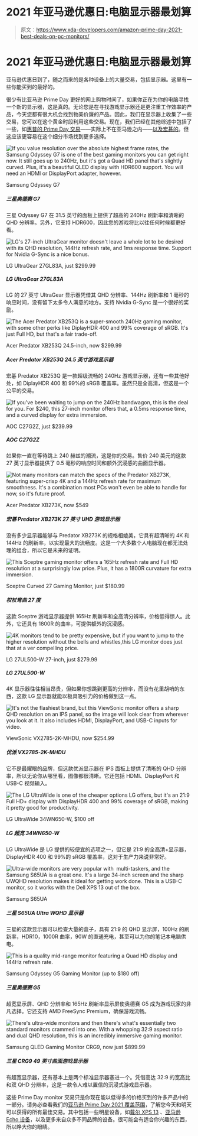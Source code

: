 # 2021 年亚马逊优惠日:电脑显示器最划算

> 原文：<https://www.xda-developers.com/amazon-prime-day-2021-best-deals-on-pc-monitors/>

# 2021 年亚马逊优惠日:电脑显示器最划算

亚马逊优惠日到了，随之而来的是各种设备上的大量交易，包括显示器。这里有一些你能买到的最好的。

很少有比亚马逊 Prime Day 更好的网上购物时间了，如果你正在为你的电脑寻找一个新的显示器，这是真的。无论您是在寻找游戏显示器还是更注重工作效率的产品，今天您都有很大机会找到物美价廉的产品。因此，我们在显示器上收集了一些交易，您可以在这个黄金时段利用这些交易。现在，我们已经在其他综述中包括了一些，如[惠普的 Prime Day 交易](https://www.xda-developers.com/hp-prime-day-deals-are-here-spectre-omen-and-more/)——实际上不在亚马逊之内——[以及宏碁的](https://www.xda-developers.com/acer-prime-day-deals-include-nearly-600-off-the-predator-triton-500/)。但这应该更容易在这个细分市场找到更多选择。

 <picture>![If you value resolution over the absolute highest frame rates, the Samsung Odyssey G7 is one of the best gaming monitors you can get right now. It still goes up to 240Hz, but it's got a Quad HD panel that's slightly curved. Plus, it's a beautiful QLED display with HDR600 support. You will need an HDMI or DisplayPort adapter, however.](img/de4716950ded5c8ac86239ca53fea813.png)</picture> 

Samsung Odyssey G7

##### 三星奥德赛 G7

三星 Odyssey G7 在 31.5 英寸的面板上提供了超高的 240Hz 刷新率和清晰的 QHD 分辨率。另外，它支持 HDR600，因此您的游戏将比以往任何时候都更好看。

 <picture>![LG's 27-inch UltraGear monitor doesn't leave a whole lot to be desired with its QHD resolution, 144Hz refresh rate, and 1ms response time. Support for Nvidia G-Sync is a nice bonus.](img/4b30ea576c25844c83570752937c1327.png)</picture> 

LG UltraGear 27GL83A, just $299.99

##### LG UltraGear 27GL83A

LG 的 27 英寸 UltraGear 显示器凭借其 QHD 分辨率、144Hz 刷新率和 1 毫秒的响应时间，没有留下太多令人满意的地方。支持 Nvidia G-Sync 是一个很好的奖励。

 <picture>![The Acer Predator XB253Q is a super-smooth 240Hz gaming monitor, with some other perks like DiplayHDR 400 and 99% coverage of sRGB. It's just Full HD, but that's a fair trade-off.](img/64bcad043b5d850acd5605c2169dfaff.png)</picture> 

Acer Predator XB253Q 24.5-inch, now $299.99

##### Acer Predator XB253Q 24.5 英寸游戏显示器

宏碁 Predator XB253Q 是一款超级流畅的 240Hz 游戏显示器，还有一些其他好处，如 DiplayHDR 400 和 99%的 sRGB 覆盖率。虽然只是全高清，但这是一个公平的交易。

 <picture>![If you've been waiting to jump on the 240Hz bandwagon, this is the deal for you. For $240, this 27-inch monitor offers that, a 0.5ms response time, and a curved display for extra immersion.](img/ef07aaeb659e1d9b9bdecf6411c2fb54.png)</picture> 

AOC C27G2Z, just $239.99

##### AOC C27G2Z

如果你一直在等待跳上 240 赫兹的潮流，这是你的交易。售价 240 美元的这款 27 英寸显示器提供了 0.5 毫秒的响应时间和额外沉浸感的曲面显示器。

 <picture>![Not many monitors can match the specs of the Predator XB273K, featuring super-crisp 4K and a 144Hz refresh rate for maximum smoothness. It's a combination most PCs won't even be able to handle for now, so it's future proof.](img/aa70d03dcacedffa727d3ec2fb3357de.png)</picture> 

Acer Predator XB273K, now $549

##### 宏碁 Predator XB273K 27 英寸 UHD 游戏显示器

没有多少显示器能够与 Predator XB273K 的规格相媲美，它具有超清晰的 4K 和 144Hz 的刷新率，以实现最大的流畅度。这是一个大多数个人电脑现在都无法处理的组合，所以它是未来的证明。

 <picture>![This Sceptre gaming monitor offers a 165Hz refresh rate and Full HD resolution at a surprisingly low price. Plus, it has a 1800R curvature for extra immersion.](img/3bc2fa032a4e8bd03c4f9d518d8f06f3.png)</picture> 

Sceptre Curved 27 Gaming Monitor, just $180.99

##### 权杖弯曲 27 度

这款 Sceptre 游戏显示器提供 165Hz 刷新率和全高清分辨率，价格低得惊人。此外，它还具有 1800R 的曲率，可提供额外的沉浸感。

 <picture>![4K monitors tend to be pretty expensive, but if you want to jump to the higher resolution without the bells and whistles,this LG monitor does just that at a ver compelling price.](img/071465cca1b04b6c1fff1b70eb3d1a0e.png)</picture> 

LG 27UL500-W 27-inch, just $279.99

##### LG 27UL500-W

4K 显示器往往相当昂贵，但如果你想跳到更高的分辨率，而没有花里胡哨的东西，这款 LG 显示器就能以极具吸引力的价格做到这一点。

 <picture>![It's not the flashiest brand, but this ViewSonic monitor offers a sharp QHD resolution on an IPS panel, so the image will look clear from wherever you look at it. It also includes HDMI, DisplayPort, and USB-C inputs for video.](img/e3af4f4c05091a9974645a94a058b338.png)</picture> 

ViewSonic VX2785-2K-MHDU, now $254.99

##### 优派 VX2785-2K-MHDU

它不是最耀眼的品牌，但这款优派显示器在 IPS 面板上提供了清晰的 QHD 分辨率，所以无论你从哪里看，图像都很清晰。它还包括 HDMI、DisplayPort 和 USB-C 视频输入。

 <picture>![The LG UltraWide is one of the cheaper options LG offers, but it's an 21:9 Full HD+ display with DisplayHDR 400 and 99% coverage of sRGB, making it pretty good for productivity.](img/59be878d7e3b4839ade23f9951a621f0.png)</picture> 

LG UltraWide 34WN650-W, $100 off

##### LG 超宽 34WN650-W

LG UltraWide 是 LG 提供的较便宜的选项之一，但它是 21:9 的全高清+显示器，DisplayHDR 400 和 99%的 sRGB 覆盖率，这对于生产力来说非常好。

 <picture>![Ultra-wide monitors are very popular with  multi-taskers, and the Samsung S65UA is a great one. It's a large 34-inch screen and the sharp UWQHD resolution makes it ideal for getting work done. This is a USB-C monitor, so it works with the Dell XPS 13 out of the box.](img/63caee19a672553ec91cb545efd50d2b.png)</picture> 

Samsung S65UA

##### 三星 S65UA Ultra WQHD 显示器

三星的这款显示器可以检查大量的盒子，具有 21:9 的 QHD 显示屏，100Hz 的刷新率，HDR10，1000R 曲率，90W 的直通充电，甚至可以为你的笔记本电脑供电。

 <picture>![This is a quality mid-range monitor featuring a Quad HD display and 144Hz refresh rate.](img/e33106c930714207604e8284a4eea960.png)</picture> 

Samsung Odyssey G5 Gaming Monitor (up to $180 off)

##### 三星奥德赛 G5

超宽显示屏、QHD 分辨率和 165Hz 刷新率显示屏使奥德赛 G5 成为游戏玩家的非凡选择。它还支持 AMD FreeSync Premium，确保游戏流畅。

 <picture>![There's ultra-wide monitors and then there's what's essentially two standard monitors crammed into one. With a whopping 32:9 aspect ratio and dual QHD resolution, this is an incredibly immersive gaming monitor.](img/e35cdfaab8f86b3ec52cea9854eb2545.png)</picture> 

Samsung QLED Gaming Monitor CRG9, now just $899.99

##### 三星 CRG9 49 英寸曲面游戏显示器

有超宽显示器，还有基本上是两个标准显示器塞进一个。凭借高达 32:9 的宽高比和双 QHD 分辨率，这是一款令人难以置信的沉浸式游戏显示器。

这些 Prime Day monitor 交易只是你现在能以低得多的价格买到的许多产品中的一部分。请务必查看我们的[亚马逊 Prime Day 2021 覆盖范围](https://www.xda-developers.com/tag/prime-day-2021/)，了解您今天和明天可以获得的所有最佳交易。其中包括一些明星设备，如[戴尔 XPS 13](https://www.xda-developers.com/dell-xps-13-laptop-discount-prime-day/) 、[亚马逊 Echo 设备](https://www.xda-developers.com/amazon-prime-day-2021-best-deals-amazon-products/)，以及更多来自众多不同品牌的设备。很可能会有适合你兴趣的东西，所以睁大你的眼睛。